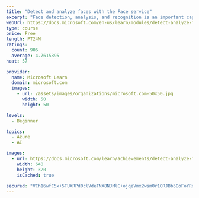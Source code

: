 ```yaml
---
title: "Detect and analyze faces with the Face service"
excerpt: "Face detection, analysis, and recognition is an important capability for artificial intelligence (AI) solutions. The Face cognitive service in Azure makes it easy integrate these capabilities into your applications."
webUrl: https://docs.microsoft.com/en-us/learn/modules/detect-analyze-faces/
type: course
price: Free
length: PT24M
ratings:
  count: 906
  average: 4.7615895
heat: 57

provider:
  name: Microsoft Learn
  domain: microsoft.com
  images:
    - url: /assets/images/organizations/microsoft.com-50x50.jpg
      width: 50
      height: 50

levels:
  - Beginner

topics:
  - Azure
  - AI

images:
  - url: https://docs.microsoft.com/learn/achievements/detect-analyze-faces-social.png
    width: 640
    height: 320
    isCached: true

secured: "VCh16wfC5x+5TUXRPd0clVdeTNX8NJMlC+ojqeVmx2wsm0r1ORJBb5OoFoYRoxufG1Hf4a5v3CGgN32Q51zb19hxm7cJvPpuqYRR8PkaBT8f2w6Gln/J4Vpui8oPs8Z60CpSEmGKhMAbeeW1kgy15KBVTf8vWZNvpniaiO62W4UZjhgmygs5UEfGYMhuCnwe50tiFYciden7gQmBMH6E56WsEHjw7IvDa5AQ985tqcbWEKzqVSAwVbOKRKriW64IPYc5H8vp8ytUltXP86SZcQ/Sw31G5EiT2tK1WX+nKbZyQWAx3ecqN+fCDlBSOdKwWRBXeMPM1m1Q927b93wvSnNC060LK8JCDI8QYKekaXPW5vm79DEyUaaMwAmoNKg6vCrIcD560X9dmKYrdJ9bslKwejq91IYvethJvK5iBF4=;FgllCMAWM5Tj49yiGzAOjQ=="
---
```


